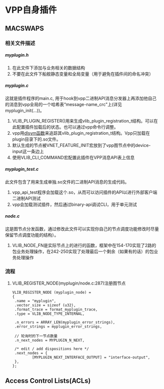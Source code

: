 # VPP自身插件
## MACSWAPS
### 相关文件描述
##### myplugin.h
1. 在此文件下添加与业务相关的数据结构
2. 不要在此文件下船舰静态变量和全局变量（用于避免在插件间的命名冲突）
##### myplugin.c
这就是插件程序的main.c, 用于hook到vpp二进制API消息分发器上再添加他自己的消息到vpp全局的一个哈希表“message-name_crc"上(详见myplugin_init(...))。
1. VLIB_PLUGIN_REGISTER()用来生成vlib_plugin_registration_t结构。可以在此配置插件加载后的状态。也可以通过vpp命令行调整。
2. vpp用[dlsym函数](https://man7.org/linux/man-pages/man3/dlsym.3.html)来追踪其vlib_plugin_registration_t结构。Vpp只加载在plugin目录下的.so文件。
3. 默认生成的节点被VNET_FEATURE_INIT宏放到了vpp图节点中的device-input这一条边上
4. 使用VLIB_CLI_COMMAND宏配置此插件在VPP消息API表上信息
##### myplugin_test.c
此文件包含了用来生成单独.so文件的二进制API消息的生成代码。
1. vpp_api_test程序会加载这个.so，从而可以访问插件的API以进行外部客户端二进制API测试
2. vpp会加载测试插件，然后通过binary-api调试CLI，用于单元测试
##### node.c
这是图节点分发函数，通过修改此文件可以实现你自己的节点调度功能修改时尽量保留节点调度功能的结构）。
1. VLIB_NODE_FN是实际节点上的进行的函数，框架中在154-170实现了2路的包业务处理操作，在242-250实现了处理最后一个剩余（如果有的话）的包业务处理操作
### 流程
1. VLIB_REGISTER_NODE(myplugin/node.c:287)注册图节点
   ```
   VLIB_REGISTER_NODE (myplugin_node) = 
   {
    .name = "myplugin",
    .vector_size = sizeof (u32),
    .format_trace = format_myplugin_trace,
    .type = VLIB_NODE_TYPE_INTERNAL,
    
    .n_errors = ARRAY_LEN(myplugin_error_strings),
    .error_strings = myplugin_error_strings,

    // 轮询时的下一节点数量
    .n_next_nodes = MYPLUGIN_N_NEXT,

    /* edit / add dispositions here */
    .next_nodes = {
            [MYPLUGIN_NEXT_INTERFACE_OUTPUT] = "interface-output",
    },
   };
   ```

## Access Control Lists(ACLs)
